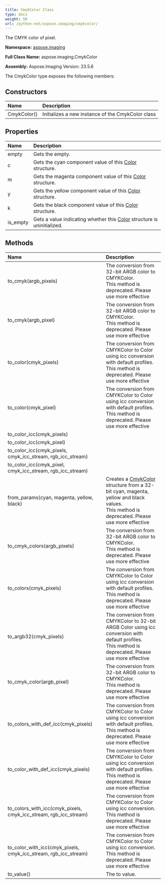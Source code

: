 ```yaml
---
title: CmykColor Class
type: docs
weight: 50
url: /python-net/aspose.imaging/cmykcolor/
---
```


The CMYK color of pixel.

**Namespace:** [aspose.imaging](/imaging/python-net/aspose.imaging/)

**Full Class Name:** aspose.imaging.CmykColor

**Assembly:**  Aspose.Imaging Version: 23.5.6

The CmykColor type exposes the following members:
## **Constructors**
|**Name**|**Description**|
| :- | :- |
|CmykColor()|Initializes a new instance of the CmykColor class|
## **Properties**
|**Name**|**Description**|
| :- | :- |
|empty|Gets the empty.|
|c|Gets the cyan component value of this [Color](/imaging/python-net/aspose.imaging/color/) structure.|
|m|Gets the magenta component value of this [Color](/imaging/python-net/aspose.imaging/color/) structure.|
|y|Gets the yellow component value of this [Color](/imaging/python-net/aspose.imaging/color/) structure.|
|k|Gets the black component value of this [Color](/imaging/python-net/aspose.imaging/color/) structure.|
|is_empty|Gets a value indicating whether this [Color](/imaging/python-net/aspose.imaging/color/) structure is uninitialized.|
## **Methods**
|**Name**|**Description**|
| :- | :- |
|to_cmyk(argb_pixels)|The conversion from 32-bit ARGB color to CMYKColor.<br/>            This method is deprecated. Please use more effective|
|to_cmyk(argb_pixel)|The conversion from 32-bit ARGB color to CMYKColor.<br/>            This method is deprecated. Please use more effective|
|to_color(cmyk_pixels)|The conversion from CMYKColor to Color using icc conversion  with default profiles.<br/>            This method is deprecated. Please use more effective|
|to_color(cmyk_pixel)|The conversion from CMYKColor to Color using icc conversion  with default profiles.<br/>            This method is deprecated. Please use more effective|
|to_color_icc(cmyk_pixels)|  |
|to_color_icc(cmyk_pixel)|  |
|to_color_icc(cmyk_pixels, cmyk_icc_stream, rgb_icc_stream)|  |
|to_color_icc(cmyk_pixel, cmyk_icc_stream, rgb_icc_stream)|  |
|from_params(cyan, magenta, yellow, black)|Creates a [CmykColor](/imaging/python-net/aspose.imaging/cmykcolor/) structure from a 32-bit cyan, magenta, yellow and black values.<br/>            This method is deprecated. Please use more effective|
|to_cmyk_colors(argb_pixels)|The conversion from 32-bit ARGB color to CMYKColor.<br/>            This method is deprecated. Please use more effective|
|to_colors(cmyk_pixels)|The conversion from CMYKColor to Color using icc conversion  with default profiles.<br/>            This method is deprecated. Please use more effective|
|to_argb32(cmyk_pixels)|The conversion from CMYKColor to 32-bit ARGB Color using icc conversion  with default profiles.<br/>            This method is deprecated. Please use more effective|
|to_cmyk_color(argb_pixel)|The conversion from 32-bit ARGB color to CMYKColor.<br/>            This method is deprecated. Please use more effective|
|to_colors_with_def_icc(cmyk_pixels)|The conversion from CMYKColor to Color using icc conversion with default profiles.<br/>            This method is deprecated. Please use more effective|
|to_color_with_def_icc(cmyk_pixels)|The conversion from CMYKColor to Color using icc conversion with default profiles.<br/>            This method is deprecated. Please use more effective|
|to_colors_with_icc(cmyk_pixels, cmyk_icc_stream, rgb_icc_stream)|The conversion from CMYKColor to Color using icc conversion.<br/>            This method is deprecated. Please use more effective|
|to_color_with_icc(cmyk_pixels, cmyk_icc_stream, rgb_icc_stream)|The conversion from CMYKColor to Color using icc conversion.<br/>            This method is deprecated. Please use more effective|
|to_value()|The to value.|
